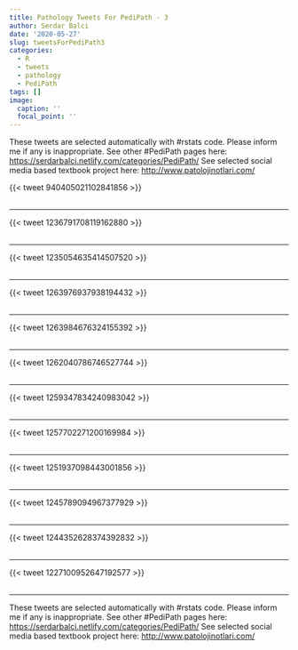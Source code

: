 ```yaml
---
title: Pathology Tweets For PediPath - 3
author: Serdar Balci
date: '2020-05-27'
slug: tweetsForPediPath3
categories:
  - R
  - tweets
  - pathology
  - PediPath
tags: []
image:
  caption: ''
  focal_point: ''
---
```



These tweets are selected automatically with #rstats code. Please inform me if any is inappropriate.
See other #PediPath pages here: https://serdarbalci.netlify.com/categories/PediPath/ 
See selected social media based textbook project here: http://www.patolojinotlari.com/

{{< tweet 940405021102841856 >}}
<br>
<br>
<hr>
{{< tweet 1236791708119162880 >}}
<br>
<br>
<hr>
{{< tweet 1235054635414507520 >}}
<br>
<br>
<hr>
{{< tweet 1263976937938194432 >}}
<br>
<br>
<hr>
{{< tweet 1263984676324155392 >}}
<br>
<br>
<hr>
{{< tweet 1262040786746527744 >}}
<br>
<br>
<hr>
{{< tweet 1259347834240983042 >}}
<br>
<br>
<hr>
{{< tweet 1257702271200169984 >}}
<br>
<br>
<hr>
{{< tweet 1251937098443001856 >}}
<br>
<br>
<hr>
{{< tweet 1245789094967377929 >}}
<br>
<br>
<hr>
{{< tweet 1244352628374392832 >}}
<br>
<br>
<hr>
{{< tweet 1227100952647192577 >}}
<br>
<br>
<hr>


These tweets are selected automatically with #rstats code. Please inform me if any is inappropriate.
See other #PediPath pages here: https://serdarbalci.netlify.com/categories/PediPath/ 
See selected social media based textbook project here: http://www.patolojinotlari.com/
